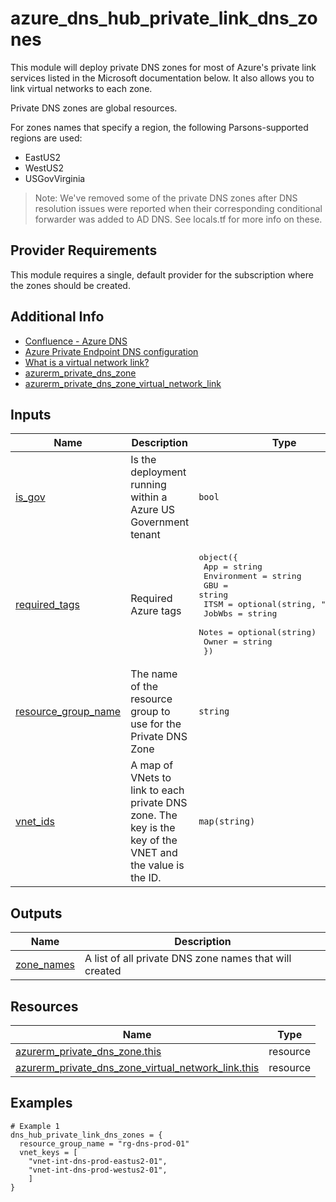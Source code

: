<!-- BEGIN_TF_DOCS -->
# azure_dns_hub_private_link_dns_zones

This module will deploy private DNS zones for most of Azure's private link services
listed in the Microsoft documentation below. It also allows you to link virtual networks
to each zone.

Private DNS zones are global resources.

For zones names that specify a region, the following Parsons-supported regions are used:

* EastUS2
* WestUS2
* USGovVirginia

> Note: We've removed some of the private DNS zones after DNS resolution issues were
> reported when their corresponding conditional forwarder was added to AD DNS. See
> locals.tf for more info on these.

## Provider Requirements

This module requires a single, default provider for the subscription where the zones
should be created.

## Additional Info

* [Confluence - Azure DNS](https://confluence.parsons.com/display/IT/Azure+DNS)
* [Azure Private Endpoint DNS configuration](https://learn.microsoft.com/en-us/azure/private-link/private-endpoint-dns)
* [What is a virtual network link?](https://learn.microsoft.com/en-us/azure/dns/private-dns-virtual-network-links)
* [azurerm_private_dns_zone](https://registry.terraform.io/providers/hashicorp/azurerm/latest/docs/resources/private_dns_zone)
* [azurerm_private_dns_zone_virtual_network_link](https://registry.terraform.io/providers/hashicorp/azurerm/latest/docs/resources/private_dns_zone_virtual_network_link)

## Inputs

| Name | Description | Type | Default | Required |
|------|-------------|------|---------|:--------:|
| <a name="input_is_gov"></a> [is\_gov](#input\_is\_gov) | Is the deployment running within a Azure US Government tenant | `bool` | n/a | yes |
| <a name="input_required_tags"></a> [required\_tags](#input\_required\_tags) | Required Azure tags | <pre>object({<br>    App         = string<br>    Environment = string<br>    GBU         = string<br>    ITSM        = optional(string, "NETWORK")<br>    JobWbs      = string<br>    Notes       = optional(string)<br>    Owner       = string<br>  })</pre> | n/a | yes |
| <a name="input_resource_group_name"></a> [resource\_group\_name](#input\_resource\_group\_name) | The name of the resource group to use for the Private DNS Zone | `string` | n/a | yes |
| <a name="input_vnet_ids"></a> [vnet\_ids](#input\_vnet\_ids) | A map of VNets to link to each private DNS zone. The key is the key of the VNET and<br>the value is the ID. | `map(string)` | `{}` | no |

## Outputs

| Name | Description |
|------|-------------|
| <a name="output_zone_names"></a> [zone\_names](#output\_zone\_names) | A list of all private DNS zone names that will created |

## Resources

| Name | Type |
|------|------|
| [azurerm_private_dns_zone.this](https://registry.terraform.io/providers/hashicorp/azurerm/latest/docs/resources/private_dns_zone) | resource |
| [azurerm_private_dns_zone_virtual_network_link.this](https://registry.terraform.io/providers/hashicorp/azurerm/latest/docs/resources/private_dns_zone_virtual_network_link) | resource |

## Examples

```hcl
# Example 1
dns_hub_private_link_dns_zones = {
  resource_group_name = "rg-dns-prod-01"
  vnet_keys = [
    "vnet-int-dns-prod-eastus2-01",
    "vnet-int-dns-prod-westus2-01",
    ]
}
```
<!-- END_TF_DOCS -->